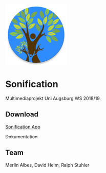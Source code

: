 ![Logo](sonification/app/src/main/res/mipmap-xxxhdpi/ic_launcher_round.png)
# Sonification

Multimediaprojekt Uni Augsburg WS 2018/19.

## Download

[Sonification App](/uploads/6cf328b6b4db1bb05e7591b5db3d58a8/Sonification.apk)

~~Dokumentation~~

## Team

Merlin Albes, David Heim, Ralph Stuhler